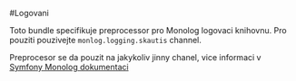 #Logovani

Toto bundle specifikuje preprocessor pro Monolog logovaci knihovnu. Pro pouziti pouzivejte ``monlog.logging.skautis`` channel.

Preprocesor se da pouzit na jakykoliv jinny chanel, vice informaci v [Symfony Monolog dokumentaci](http://symfony.com/doc/current/cookbook/logging/monolog.html)  
